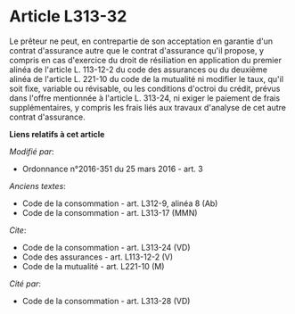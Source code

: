 # Article L313-32

Le prêteur ne peut, en contrepartie de son acceptation en garantie d'un contrat d'assurance autre que le contrat d'assurance
qu'il propose, y compris en cas d'exercice du droit de résiliation en application du premier alinéa de l'article L. 113-12-2
du code des assurances ou du deuxième alinéa de l'article L. 221-10 du code de la mutualité ni modifier le taux, qu'il soit
fixe, variable ou révisable, ou les conditions d'octroi du crédit, prévus dans l'offre mentionnée à l'article L. 313-24, ni
exiger le paiement de frais supplémentaires, y compris les frais liés aux travaux d'analyse de cet autre contrat d'assurance.

**Liens relatifs à cet article**

_Modifié par_:

  - Ordonnance n°2016-351 du 25 mars 2016 - art. 3

_Anciens textes_:

  - Code de la consommation - art. L312-9, alinéa 8 (Ab)
  - Code de la consommation - art. L313-17 (MMN)

_Cite_:

  - Code de la consommation - art. L313-24 (VD)
  - Code des assurances - art. L113-12-2 (V)
  - Code de la mutualité - art. L221-10 (M)

_Cité par_:

  - Code de la consommation - art. L313-28 (VD)
